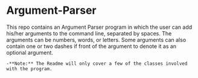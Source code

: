 # Argument-Parser
This repo contains an Argument Parser program in which the user can add his/her arguments to the command line, separated by spaces. The arguments can be numbers, words, or letters. Some arguments can also contain one or two dashes if front of the argument to denote it as an optional argument.
	
	-**Note:** The Readme will only cover a few of the classes involved with the program.